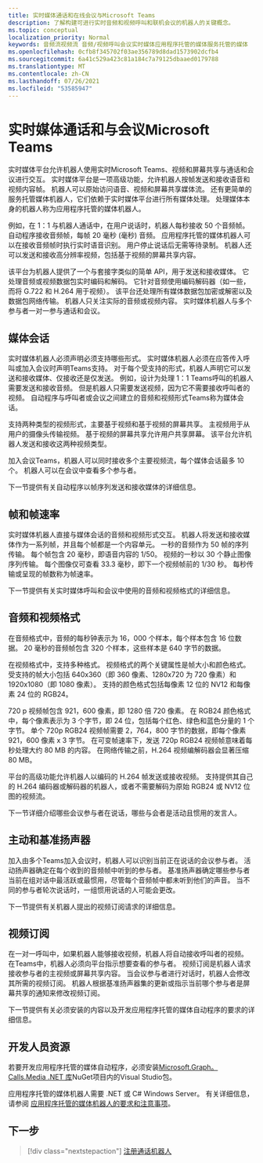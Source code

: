 ```yaml
---
title: 实时媒体通话和在线会议与Microsoft Teams
description: 了解构建可进行实时音频和视频呼叫和联机会议的机器人的关键概念。
ms.topic: conceptual
localization_priority: Normal
keywords: 音频流视频流 音频/视频呼叫会议实时媒体应用程序托管的媒体服务托管的媒体
ms.openlocfilehash: 0cfb8f345702f03ae356789d8dad1573902dcfb4
ms.sourcegitcommit: 6a41c529a423c81a184c7a79125dbaaed0179788
ms.translationtype: MT
ms.contentlocale: zh-CN
ms.lasthandoff: 07/26/2021
ms.locfileid: "53585947"
---
```

# <a name="real-time-media-calls-and-meetings-with-microsoft-teams"></a>实时媒体通话和与会议Microsoft Teams

实时媒体平台允许机器人使用实时Microsoft Teams、视频和屏幕共享与通话和会议进行交互。 实时媒体平台是一项高级功能，允许机器人按帧发送和接收语音和视频内容帧。 机器人可以原始访问语音、视频和屏幕共享媒体流。 还有更简单的服务托管媒体机器人，它们依赖于实时媒体平台进行所有媒体处理。 处理媒体本身的机器人称为应用程序托管的媒体机器人。

例如，在 1：1 与机器人通话中，在用户说话时，机器人每秒接收 50 个音频帧。 自动程序接收音频帧，每帧 20 毫秒 (毫秒) 音频。 应用程序托管的媒体机器人可以在接收音频帧时执行实时语音识别。 用户停止说话后无需等待录制。 机器人还可以发送和接收高分辨率视频，包括基于视频的屏幕共享内容。

该平台为机器人提供了一个与套接字类似的简单 API，用于发送和接收媒体。 它处理音频或视频数据包实时编码和解码。 它针对音频使用编码解码器（如一些，而将 G.722 和 H.264 用于视频）。 该平台还处理所有媒体数据包加密或解密以及数据包网络传输。 机器人只关注实际的音频或视频内容。 实时媒体机器人与多个参与者一对一参与通话和会议。

## <a name="media-session"></a>媒体会话

实时媒体机器人必须声明必须支持哪些形式。 实时媒体机器人必须在应答传入呼叫或加入会议时声明Teams支持。 对于每个受支持的形式，机器人声明它可以发送和接收媒体、仅接收还是仅发送。 例如，设计为处理 1：1 Teams呼叫的机器人需要发送和接收音频。 但是机器人只需要发送视频，因为它不需要接收呼叫者的视频。 自动程序与呼叫者或会议之间建立的音频和视频形式Teams称为媒体会话。

支持两种类型的视频形式，主要基于视频和基于视频的屏幕共享。 主视频用于从用户的摄像头传输视频。 基于视频的屏幕共享允许用户共享屏幕。 该平台允许机器人发送和接收这两种视频类型。

加入会议Teams，机器人可以同时接收多个主要视频流，每个媒体会话最多 10 个。 机器人可以在会议中查看多个参与者。

下一节提供有关自动程序以帧序列发送和接收媒体的详细信息。

## <a name="frames-and-frame-rate"></a>帧和帧速率

实时媒体机器人直接与媒体会话的音频和视频形式交互。 机器人将发送和接收媒体作为一系列帧，并且每个帧都是一个内容单元。 一秒的音频作为 50 帧的序列传输。 每个帧包含 20 毫秒，即语音内容的 1/50。 视频的一秒以 30 个静止图像序列传输。 每个图像仅可查看 33.3 毫秒，即下一个视频帧前的 1/30 秒。 每秒传输或呈现的帧数称为帧速率。

下一节提供有关实时媒体呼叫和会议中使用的音频和视频格式的详细信息。

## <a name="audio-and-video-format"></a>音频和视频格式

在音频格式中，音频的每秒钟表示为 16，000 个样本，每个样本包含 16 位数据。 20 毫秒的音频帧包含 320 个样本，这些样本是 640 字节的数据。

在视频格式中，支持多种格式。 视频格式的两个关键属性是帧大小和颜色格式。 受支持的帧大小包括 640x360（即 360 像素、1280x720 为 720 像素）和 1920x1080（即 1080 像素）。 支持的颜色格式包括每像素 12 位的 NV12 和每像素 24 位的 RGB24。

720 p 视频帧包含 921，600 像素，即 1280 倍 720 像素。 在 RGB24 颜色格式中，每个像素表示为 3 个字节，即 24 位，包括每个红色、绿色和蓝色分量的 1 个字节。 单个 720p RGB24 视频帧需要 2，764，800 字节的数据，即每个像素 921，600 像素 x 3 字节。 在可变帧速率下，发送 720p RGB24 视频帧意味着每秒处理大约 80 MB 的内容。 在网络传输之前，H.264 视频编解码器会显著压缩 80 MB。

平台的高级功能允许机器人以编码的 H.264 帧发送或接收视频。 支持提供其自己的 H.264 编码器或解码器的机器人，或者不需要解码为原始 RGB24 或 NV12 位图的视频流。

下一节详细介绍哪些会议参与者在说话，哪些与会者是活动且惯用的发言人。

## <a name="active-and-dominant-speakers"></a>主动和基准扬声器

加入由多个Teams加入会议时，机器人可以识别当前正在说话的会议参与者。 活动扬声器确定在每个收到的音频帧中听到的参与者。 基准扬声器确定哪些参与者当前在组对话中最活跃或最惯用，尽管每个音频帧中都未听到他们的声音。 当不同的参与者轮次说话时，一组惯用说话的人可能会更改。

下一节提供有关机器人提出的视频订阅请求的详细信息。

## <a name="video-subscription"></a>视频订阅

在一对一呼叫中，如果机器人能够接收视频，机器人将自动接收呼叫者的视频。 在Teams中，机器人必须向平台指示想要查看的参与者。 视频订阅是机器人请求接收参与者的主视频或屏幕共享内容。 当会议参与者进行对话时，机器人会修改其所需的视频订阅。 机器人根据基准扬声器集的更新或指示当前哪个参与者是屏幕共享的通知来修改视频订阅。

下一节提供有关必须安装的内容以及开发应用程序托管的媒体自动程序的要求的详细信息。

## <a name="developer-resources"></a>开发人员资源

若要开发应用程序托管的媒体自动程序，必须安装[Microsoft.Graph。Calls.Media .NET 库](https://www.nuget.org/packages/Microsoft.Graph.Communications.Calls.Media/)NuGet项目内的Visual Studio包。

应用程序托管的媒体机器人需要 .NET 或 C# Windows Server。 有关详细信息，请参阅 [应用程序托管的媒体机器人的要求和注意事项](requirements-considerations-application-hosted-media-bots.md#c-or-net-and-windows-server-for-development)。

## <a name="next-step"></a>下一步

> [!div class="nextstepaction"]
> [注册通话机器人](~/bots/calls-and-meetings/registering-calling-bot.md)
